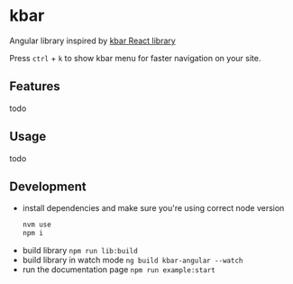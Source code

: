 # kbar

Angular library inspired by [kbar React library](https://github.com/timc1/kbar)

Press `ctrl` + `k` to show kbar menu for faster navigation on your site.

## Features

todo

## Usage

todo

## Development

- install dependencies and make sure you're using correct node version
  ```bash
  nvm use
  npm i
  ```
- build library `npm run lib:build`
- build library in watch mode `ng build kbar-angular --watch`
- run the documentation page `npm run example:start`
